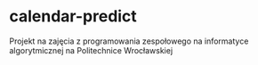 # calendar-predict
Projekt na zajęcia z programowania zespołowego na informatyce algorytmicznej na Politechnice Wrocławskiej
